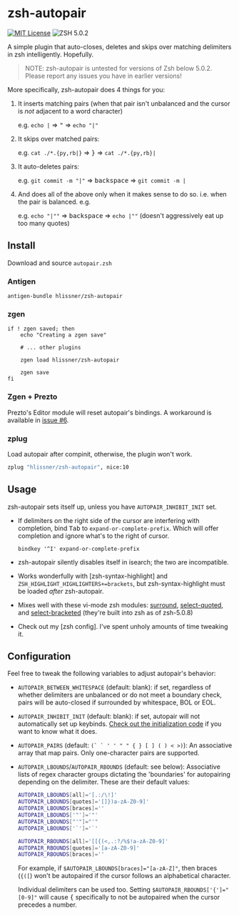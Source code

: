 # zsh-autopair
[![MIT License](https://img.shields.io/badge/license-MIT-blue.svg?style=flat-square)](./LICENSE)
![ZSH 5.0.2](https://img.shields.io/badge/zsh-v5.0.2-orange.svg?style=flat-square)

A simple plugin that auto-closes, deletes and skips over matching delimiters in
zsh intelligently. Hopefully.

> NOTE: zsh-autopair is untested for versions of Zsh below 5.0.2. Please report
> any issues you have in earlier versions!

More specifically, zsh-autopair does 4 things for you:

1. It inserts matching pairs (when that pair isn't unbalanced and the cursor is
   _not_ adjacent to a word character)

   e.g. `echo |` => <kbd>"</kbd> => `echo "|"`

2. It skips over matched pairs:

   e.g. `cat ./*.{py,rb|}` => <kbd>}</kbd> => `cat ./*.{py,rb}|`

3. It auto-deletes pairs:

   e.g. `git commit -m "|"` => <kbd>backspace</kbd> => `git commit -m |`

4. And does all of the above only when it makes sense to do so. i.e. when the
   pair is balanced. e.g.

   e.g. `echo "|""` => <kbd>backspace</kbd> => `echo |""` (doesn't aggressively eat up too many quotes)

## Install

Download and source `autopair.zsh`

### Antigen

`antigen-bundle hlissner/zsh-autopair`

### zgen
```
if ! zgen saved; then
    echo "Creating a zgen save"

    # ... other plugins

    zgen load hlissner/zsh-autopair

    zgen save
fi
```

### Zgen + Prezto

Prezto's Editor module will reset autopair's bindings. A workaround is available
in [issue #6](https://github.com/hlissner/zsh-autopair/issues/6).

### zplug
Load autopair after compinit, otherwise, the plugin won't work.
```bash
zplug "hlissner/zsh-autopair", nice:10
```

## Usage

zsh-autopair sets itself up, unless you have `AUTOPAIR_INHIBIT_INIT` set.

* If delimiters on the right side of the cursor are interfering with completion, bind
  <kbd>Tab</kbd> to `expand-or-complete-prefix`. Which will offer completion and ignore
  what's to the right of cursor.

  `bindkey '^I' expand-or-complete-prefix`

* zsh-autopair silently disables itself in isearch; the two are incompatible.
* Works wonderfully with [zsh-syntax-highlight] and
  `ZSH_HIGHLIGHT_HIGHLIGHTERS+=brackets`, but zsh-syntax-highlight must be
  loaded *after* zsh-autopair.
* Mixes well with these vi-mode zsh modules: [surround], [select-quoted], and
  [select-bracketed] (they're built into zsh as of zsh-5.0.8)
* Check out my [zsh config]. I've spent unholy amounts of time tweaking it.

## Configuration

Feel free to tweak the following variables to adjust autopair's behavior:

* `AUTOPAIR_BETWEEN_WHITESPACE` (default: blank): if set, regardless of whether
  delimiters are unbalanced or do not meet a boundary check, pairs will be
  auto-closed if surrounded by whitespace, BOL or EOL.
* `AUTOPAIR_INHIBIT_INIT` (default: blank): if set, autopair will not automatically set
  up keybinds. [Check out the initialization code](autopair.zsh#L118) if you want to
  know what it does.
* `AUTOPAIR_PAIRS` (default: ``(` ` ' ' " " { } [ ] ( ) < >)``): An associative array
  that map pairs. Only one-character pairs are supported.
* `AUTOPAIR_LBOUNDS`/`AUTOPAIR_RBOUNDS` (default: see below): Associative
  lists of regex character groups dictating the 'boundaries' for autopairing depending
  on the delimiter. These are their default values:

  ```zsh
  AUTOPAIR_LBOUNDS[all]='[.:/\!]'
  AUTOPAIR_LBOUNDS[quotes]='[]})a-zA-Z0-9]'
  AUTOPAIR_LBOUNDS[braces]=''
  AUTOPAIR_LBOUNDS['"']='"'
  AUTOPAIR_LBOUNDS["'"]="'"
  AUTOPAIR_LBOUNDS['`']='`'

  AUTOPAIR_RBOUNDS[all]='[[{(<,.:?/%$!a-zA-Z0-9]'
  AUTOPAIR_RBOUNDS[quotes]='[a-zA-Z0-9]'
  AUTOPAIR_RBOUNDS[braces]=''
  ```

  For example, if `$AUTOPAIR_LBOUNDS[braces]="[a-zA-Z]"`, then braces (`{([`) won't be
  autopaired if the cursor follows an alphabetical character.

  Individual delimiters can be used too. Setting `$AUTOPAIR_RBOUNDS['{']="[0-9]"` will
  cause <kbd>{</kbd> specifically to not be autopaired when the cursor precedes a number.


[zshrc]: https://github.com/hlissner/dotfiles/tree/master/shell/%2Bzsh
[zsh-syntax-highlighting]: https://github.com/zsh-users/zsh-syntax-highlighting/blob/master/docs/highlighters/pattern.md
[surround]: https://github.com/zsh-users/zsh/blob/master/Functions/Zle/surround
[select-quoted]: https://github.com/zsh-users/zsh/blob/master/Functions/Zle/select-quoted
[select-bracketed]: https://github.com/zsh-users/zsh/blob/master/Functions/Zle/select-bracketed
